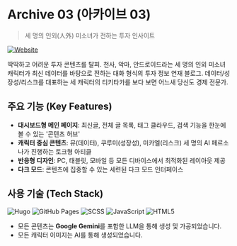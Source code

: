 # Archive 03 (아카이브 03)

> 세 명의 인외(人外) 미소녀가 전하는 투자 인사이트

[![Website](https://img.shields.io/badge/Website-Live-brightgreen?style=flat-square)](https://heavyrain39.github.io/archive03/)

딱딱하고 어려운 투자 콘텐츠를 탈피. 천사, 악마, 안드로이드라는 세 명의 인외 미소녀 캐릭터가 최신 데이터를 바탕으로 전하는 대화 형식의 투자 정보 연재 블로그. 데이터/성장성/리스크를 대표하는 세 캐릭터의 티키타카를 보다 보면 어느새 당신도 경제 전문가.

## 주요 기능 (Key Features)

- **대시보드형 메인 페이지**: 최신글, 전체 글 목록, 태그 클라우드, 검색 기능을 한눈에 볼 수 있는 '콘텐츠 허브'
- **캐릭터 중심 콘텐츠**: 뮤(데이터), 쿠루미(성장성), 미카엘(리스크) 세 명의 AI 페르소나가 진행하는 토크형 아티클
- **반응형 디자인**: PC, 태블릿, 모바일 등 모든 디바이스에서 최적화된 레이아웃 제공
- **다크 모드**: 콘텐츠에 집중할 수 있는 세련된 다크 모드 인터페이스

## 사용 기술 (Tech Stack)

![Hugo](https://img.shields.io/badge/Hugo-FF4088?style=for-the-badge&logo=hugo)
![GitHub Pages](https://img.shields.io/badge/GitHub%20Pages-222222?style=for-the-badge&logo=github)
![SCSS](https://img.shields.io/badge/SCSS-CC6699?style=for-the-badge&logo=sass)
![JavaScript](https://img.shields.io/badge/JavaScript-F7DF1E?style=for-the-badge&logo=javascript&logoColor=black)
![HTML5](https://img.shields.io/badge/HTML5-E34F26?style=for-the-badge&logo=html5&logoColor=white)

- 모든 콘텐츠는 **Google Gemini**를 포함한 LLM을 통해 생성 및 가공되었습니다.
- 모든 캐릭터 이미지는 AI를 통해 생성되었습니다.